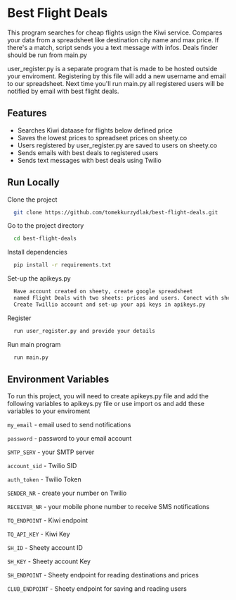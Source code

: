 
# Best Flight Deals

This program searches for cheap flights usign the Kiwi service. Compares your data from a spreadsheet like destination city name and max price. If there's a match, script sends you a text message with infos. Deals finder should be run from main.py

user_register.py is a separate program that is made to be hosted outside your enviroment. Registering by this file will add a new username and email to our spreadsheet. Next time you'll run main.py all registered users will be notified by email with best flight deals.


## Features

- Searches  Kiwi dataase for flights below defined price
- Saves the lowest prices to spreadseet prices on sheety.co
- Users registered by user_register.py are saved to users on sheety.co
- Sends emails with best deals to registered users
- Sends text messages with best deals using Twilio


## Run Locally

Clone the project

```bash
  git clone https://github.com/tomekkurzydlak/best-flight-deals.git
```

Go to the project directory

```bash
  cd best-flight-deals
```

Install dependencies

```bash
  pip install -r requirements.txt
```

Set-up the apikeys.py

```bash
  Have account created on sheety, create google spreadsheet 
  named Flight Deals with two sheets: prices and users. Conect with sheety.co
  Create Twillio account and set-up your api keys in apikeys.py

```

Register

```bash
  run user_register.py and provide your details
```

Run main program

```bash
  run main.py
```

## Environment Variables

To run this project, you will need to create apikeys.py file and add the following variables to apikeys.py file
or use import os and add these variables to your enviroment

`my_email` - email used to send notifications

`password` - password to your email account

`SMTP_SERV` - your SMTP server

`account_sid` - Twilio SID

`auth_token` - Twilio Token

`SENDER_NR` - create your number on Twilio

`RECEIVER_NR` - your mobile phone number to receive SMS notifications

`TQ_ENDPOINT` - Kiwi endpoint

`TQ_API_KEY` - Kiwi Key

`SH_ID` - Sheety account ID

`SH_KEY` - Sheety account Key

`SH_ENDPOINT` - Sheety endpoint for reading destinations and prices

`CLUB_ENDPOINT` - Sheety endpoint for saving and reading users